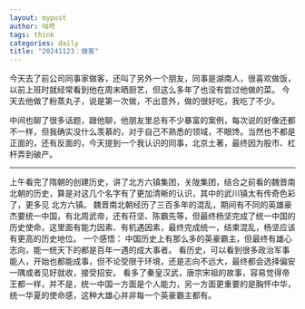 ```yaml
---
layout: mypost
author: 咕咚
tags: think
categories: daily
title: "20241123：做客"
---
```


今天去了前公司同事家做客，还叫了另外一个朋友，同事是湖南人，很喜欢做饭，以前上班时就经常看到他在周末晒厨艺，但这么多年了也没有尝过他做的菜。
今天去他做了粉蒸丸子，说是第一次做，不出意外，做的很好吃，我吃了不少。

中间也聊了很多话题，跟他聊，他朋友里总有不少暴富的案例，每次说的好像还都不一样，但我确实没什么羡慕的，对于自己不熟悉的领域，不眼馋。当然也不都是正面的，还有反面的，今天提到一个我认识的同事，北京土著，最终因为股市、杠杆弄到破产。

---

上午看完了隋朝的创建历史，讲了北方六镇集团，关陇集团，结合之前看的魏晋南北朝的历史，算是对这几个名字有了更加清晰的认识，其中的武川镇太有传奇色彩了，更多见 北方六镇。
魏晋南北朝经历了三百多年的混乱，期间有不同的英雄豪杰要统一中国，有北周武帝，还有苻坚、陈霸先等，但最终杨坚完成了统一中国的历史使命，这里面有能力因素、有机遇因素，最终完成统一，结束混乱，杨坚应该有更高的历史地位。
一个感悟：
中国历史上有那么多的英豪霸主，但最终有雄心志向，能一统天下的都是百年一遇的成大事者。
看历史，可以看到很多政治军事能人，开始也都能成事，但不论受限于环境，还是志向不远大，最终都会选择偏安一隅或者见好就收，接受招安。
看多了秦皇汉武，唐宗宋祖的故事，容易觉得帝王都一样，并不是，统一中国一方面是个人能力，另一方面更重要的是胸怀中华，统一华夏的使命感，这种大雄心并非每一个英豪霸主都有。
